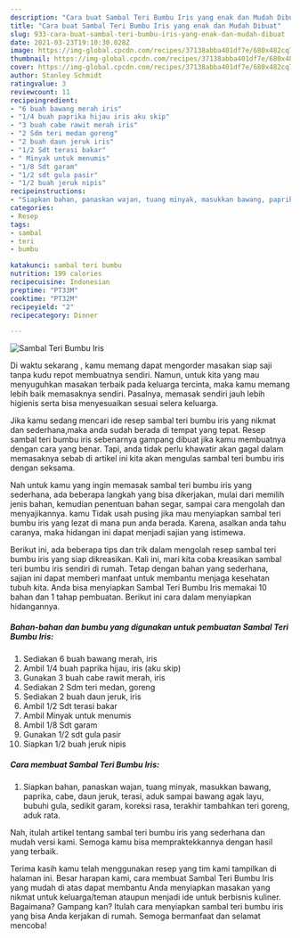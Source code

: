 ```yaml
---
description: "Cara buat Sambal Teri Bumbu Iris yang enak dan Mudah Dibuat"
title: "Cara buat Sambal Teri Bumbu Iris yang enak dan Mudah Dibuat"
slug: 933-cara-buat-sambal-teri-bumbu-iris-yang-enak-dan-mudah-dibuat
date: 2021-03-23T19:10:30.028Z
image: https://img-global.cpcdn.com/recipes/37138abba401df7e/680x482cq70/sambal-teri-bumbu-iris-foto-resep-utama.jpg
thumbnail: https://img-global.cpcdn.com/recipes/37138abba401df7e/680x482cq70/sambal-teri-bumbu-iris-foto-resep-utama.jpg
cover: https://img-global.cpcdn.com/recipes/37138abba401df7e/680x482cq70/sambal-teri-bumbu-iris-foto-resep-utama.jpg
author: Stanley Schmidt
ratingvalue: 3
reviewcount: 11
recipeingredient:
- "6 buah bawang merah iris"
- "1/4 buah paprika hijau iris aku skip"
- "3 buah cabe rawit merah iris"
- "2 Sdm teri medan goreng"
- "2 buah daun jeruk iris"
- "1/2 Sdt terasi bakar"
- " Minyak untuk menumis"
- "1/8 Sdt garam"
- "1/2 sdt gula pasir"
- "1/2 buah jeruk nipis"
recipeinstructions:
- "Siapkan bahan, panaskan wajan, tuang minyak, masukkan bawang, paprika, cabe, daun jeruk, terasi, aduk sampai bawang agak layu, bubuhi gula, sedikit garam, koreksi rasa, terakhir tambahkan teri goreng, aduk rata."
categories:
- Resep
tags:
- sambal
- teri
- bumbu

katakunci: sambal teri bumbu 
nutrition: 199 calories
recipecuisine: Indonesian
preptime: "PT33M"
cooktime: "PT32M"
recipeyield: "2"
recipecategory: Dinner

---
```



![Sambal Teri Bumbu Iris](https://img-global.cpcdn.com/recipes/37138abba401df7e/680x482cq70/sambal-teri-bumbu-iris-foto-resep-utama.jpg)

Di waktu  sekarang , kamu memang dapat mengorder masakan siap saji tanpa kudu repot membuatnya sendiri. Namun, untuk kita yang mau menyuguhkan masakan terbaik pada keluarga tercinta, maka kamu memang lebih baik memasaknya sendiri. Pasalnya, memasak sendiri jauh lebih higienis serta bisa menyesuaikan sesuai selera keluarga.

Jika kamu sedang mencari ide resep sambal teri bumbu iris yang nikmat dan sederhana,maka anda sudah berada di tempat yang tepat. Resep sambal teri bumbu iris  sebenarnya gampang dibuat jika kamu membuatnya dengan cara yang benar. Tapi, anda tidak perlu khawatir akan gagal dalam memasaknya 
sebab di artikel ini kita akan mengulas sambal teri bumbu iris dengan seksama.  



Nah untuk kamu yang ingin memasak sambal teri bumbu iris yang sederhana, ada beberapa langkah yang bisa dikerjakan, mulai dari memilih jenis bahan, kemudian penentuan bahan segar, sampai cara mengolah dan menyajikannya. kamu Tidak usah pusing jika mau menyiapkan sambal teri bumbu iris yang lezat di mana pun anda berada. Karena, asalkan anda  tahu caranya, maka hidangan ini dapat menjadi sajian yang istimewa.

Berikut ini, ada beberapa tips dan trik dalam mengolah resep sambal teri bumbu iris yang siap dikreasikan. Kali ini, mari kita coba kreasikan sambal teri bumbu iris sendiri di rumah. Tetap dengan bahan yang sederhana, sajian ini dapat memberi manfaat untuk membantu menjaga kesehatan tubuh kita. Anda bisa menyiapkan Sambal Teri Bumbu Iris memakai 10 bahan dan 1 tahap pembuatan. Berikut ini cara dalam menyiapkan hidangannya.

<!--inarticleads1-->

##### Bahan-bahan dan bumbu yang digunakan untuk pembuatan Sambal Teri Bumbu Iris:

1. Sediakan 6 buah bawang merah, iris
1. Ambil 1/4 buah paprika hijau, iris (aku skip)
1. Gunakan 3 buah cabe rawit merah, iris
1. Sediakan 2 Sdm teri medan, goreng
1. Sediakan 2 buah daun jeruk, iris
1. Ambil 1/2 Sdt terasi bakar
1. Ambil  Minyak untuk menumis
1. Ambil 1/8 Sdt garam
1. Gunakan 1/2 sdt gula pasir
1. Siapkan 1/2 buah jeruk nipis




<!--inarticleads2-->

##### Cara membuat Sambal Teri Bumbu Iris:

1. Siapkan bahan, panaskan wajan, tuang minyak, masukkan bawang, paprika, cabe, daun jeruk, terasi, aduk sampai bawang agak layu, bubuhi gula, sedikit garam, koreksi rasa, terakhir tambahkan teri goreng, aduk rata.




Nah, itulah artikel tentang  sambal teri bumbu iris  yang sederhana dan mudah versi kami. Semoga kamu bisa mempraktekkannya dengan hasil yang terbaik. 

Terima kasih kamu telah menggunakan resep yang tim kami tampilkan di halaman ini. Besar harapan kami, cara membuat  Sambal Teri Bumbu Iris yang mudah di atas dapat membantu Anda menyiapkan masakan yang nikmat untuk keluarga/teman ataupun menjadi ide untuk berbisnis kuliner. Bagaimana? Gampang kan? Itulah cara menyiapkan sambal teri bumbu iris yang bisa Anda kerjakan di rumah. Semoga bermanfaat dan selamat mencoba!

